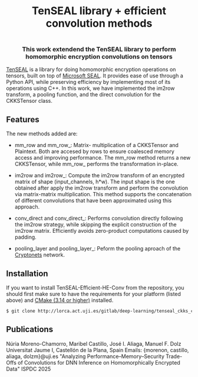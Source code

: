 
<h1 align="center">
  TenSEAL library + efficient convolution methods
  <br>
</h1>

<h3 align="center">
  <br>
  This work extendend the TenSEAL library to perform homomorphic encryption convolutions on tensors
  <br>
</h3>



[TenSEAL](https://github.com/OpenMined/TenSEAL) is a library for doing homomorphic encryption operations on tensors, built on top of [Microsoft SEAL](https://github.com/Microsoft/SEAL). It provides ease of use through a Python API, while preserving efficiency by implementing most of its operations using C++. 
In this work, we have implemented the im2row transform, a pooling function, and the direct convolution for the CKKSTensor class.

## Features

The new methods added are: 

- mm_row and mm_row_: Matrix- multiplication of a CKKSTensor and Plaintext. 
  Both are accesed by rows to ensure coalesced memory access and improving performance.
  The mm_row method returns a new CKKSTensor, while mm_row_ performs the transformation in-place.

- im2row and im2row_: Compute the im2row transform of an encrypted matrix of shape (input_channels, h*w). 
  The input shape is the one obtained after apply the im2row transform and perform the convolution via matrix-matrix multiplication.
  This method supports the concatenation of different convolutions that have been approximated using this approach. 

- conv_direct and conv_direct_: Performs convolution directly following the im2row strategy, while skipping the explicit construction of the im2row matrix. 
  Efficiently avoids zero-product computations caused by padding.

- pooling_layer and pooling_layer_: Peform the pooling aproach of the [Cryptonets](http://proceedings.mlr.press/v48/gilad-bachrach16.pdf) network.



## Installation


If you want to install TenSEAL-Efficient-HE-Conv from the repository, you should first make sure to have the requirements for your platform (listed above) and [CMake (3.14 or higher)](https://cmake.org/install/) installed.

```bash
$ git clone http://lorca.act.uji.es/gitlab/deep-learning/tenseal_ckks_convolution.git
```


## Publications

Núria Moreno-Chamorro, Maribel Castillo, José I. Aliaga, Manuel F. Dolz 
Universitat Jaume I, Castellón de la Plana, Spain
Emails: {morenon, castillo, aliaga, dolzm}@uji.es 
"Analyzing Performance–Memory–Security Trade-Offs of Convolutions for DNN Inference on Homomorphically Encrypted Data" 
ISPDC 2025




